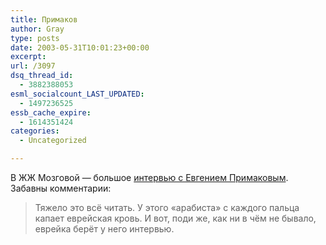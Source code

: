 ```yaml
---
title: Примаков
author: Gray
type: posts
date: 2003-05-31T10:01:23+00:00
excerpt:
url: /3097
dsq_thread_id:
  - 3882388053
esml_socialcount_LAST_UPDATED:
  - 1497236525
essb_cache_expire:
  - 1614351424
categories:
  - Uncategorized

---
```








В ЖЖ Мозговой &#8212; большое <a href="http://www.livejournal.com/users/mozgovaya/127549.html" target="_blank">интервью с Евгением Примаковым</a>.  
Забавны комментарии:

> Тяжело это всё читать. У этого &#171;арабиста&#187; с каждого пальца капает еврейская кровь. И вот, поди же, как ни в чём не бывало, еврейка берёт у него интервью.